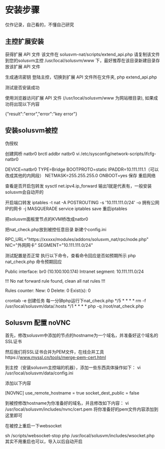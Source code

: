 # 安装步骤

仅作记录，自己看的，不懂自己研究

## 主控扩展安装

获得扩展 API 文件
该文件在 solusvm-nat/scripts/extend_api.php
请复制该文件到您的solusvm主控 /usr/local/solusvm/www 下，最好推荐在该目录新建目录存放该扩展 API 文件

生成通讯密钥
登陆主控，切换到扩展 API 文件所在文件夹,
php extend_api.php


测试是否安装成功

使用浏览器访问扩展 API 文件 (/usr/local/solusvm/www 为网站根目录), 如果成功将出现以下内容

{"result":"error","error":"key error"}

## 安装solusvm被控

伪授权

创建网桥 natbr0
brctl addbr natbr0
vi /etc/sysconfig/network-scripts/ifcfg-natbr0

DEVICE=natbr0
TYPE=Bridge
BOOTPROTO=static
IPADDR=10.111.111.1（可以改成其他的内网段）
NETMASK=255.255.255.0
ONBOOT=yes
保存 重启网络

查看是否开启包转发
sysctl net.ipv4.ip_forward
输出1就是代表有，一般安装solusvm会自动开的

开启端口转发
iptables -t nat -A POSTROUTING -s '10.111.111.0/24' -o 拥有公网IP的网卡 -j MASQUERADE
service iptables save
重启iptables

把solusvm面板里节点的KVM桥改成natbr0

把nat_check.php放到被控任意目录
新建个config.ini

RPC_URL="https://xxxxx/modules/addons/solusvm_nat/rpc/node.php" 
NIC="外网网卡"
SEGMENT="10.111.111.0/24"

测试配置是否正常
执行以下命令，查看命令回应是否如预期所示
php nat_check.php 
命令预期回应

Public interface: br0 (10.100.100.174)
Intranet segment: 10.111.111.0/24
 
!!! No nat forward rule found, clean all nat rules !!!
 
Rules counter:
New: 0
Delete: 0
Exist(s): 0


crontab -e
创建任务
每一分钟php运行下nat_check.php
*/5 * * * * rm -f /usr/local/solusvm/data/.hosts
*/1 * * * * php -q /root/nat_check.php

## Solusvm 配置 noVNC

首先，修改solusvm中添加的节点的hostname为一个域名，并准备好这个域名的SSL证书

然后我们将SSL证书合并为PEM文件，在线合并工具https://www.myssl.cn/tools/merge-pem-cert.html

到主控（安装solusvm主控端的机器），添加一些东西具体操作如下：
vi /usr/local/solusvm/data/config.ini

添加以下内容

[NOVNC]
use_remote_hostname = true
socket_dest_public = false

到被控修改hostname为你准备好的域名，并且修改如下内容：
vi /usr/local/solusvm/includes/nvnc/cert.pem
将你准备好的pem文件内容添加到这里即可

在被控上重启一下websocket

sh /scripts/websocket-stop
php /usr/local/solusvm/includes/wsocket.php
其实不用重启也可以，导入以后自动开启